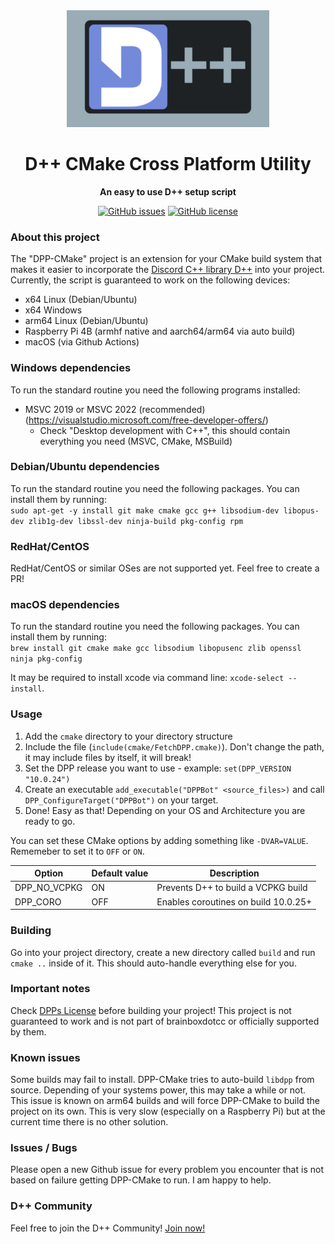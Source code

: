 <div align="center"><img src="https://github.com/brainboxdotcc/DPP/blob/master/docpages/DPP-markdown-logo.png?raw=true"/>
<h1>D++ CMake Cross Platform Utility</h1>
    <b>
        <p>An easy to use D++ setup script</p>
    </b>

[![GitHub issues](https://img.shields.io/github/issues/Andosius/DPP-CMake)](https://github.com/Andosius/DPP-CMake/issues)
[![GitHub license](https://img.shields.io/github/license/Andosius/DPP-CMake?color=brightgreen)](https://github.com/Andosius/DPP-CMake/blob/main/LICENSE)
</div>
  
### About this project
The "DPP-CMake" project is an extension for your CMake build system that makes it easier to incorporate the [Discord C++ library D++](https://github.com/brainboxdotcc/DPP) into your project.
Currently, the script is guaranteed to work on the following devices:
- x64 Linux (Debian/Ubuntu)
- x64 Windows
- arm64 Linux (Debian/Ubuntu)
- Raspberry Pi 4B (armhf native and aarch64/arm64 via auto build)
- macOS (via Github Actions)

### Windows dependencies
To run the standard routine you need the following programs installed:
- MSVC 2019 or MSVC 2022 (recommended) (https://visualstudio.microsoft.com/free-developer-offers/)
	- Check "Desktop development with C++", this should contain everything you need (MSVC, CMake, MSBuild)

### Debian/Ubuntu dependencies
To run the standard routine you need the following packages. You can install them by running:  
`sudo apt-get -y install git make cmake gcc g++ libsodium-dev libopus-dev zlib1g-dev libssl-dev ninja-build pkg-config rpm`

### RedHat/CentOS
RedHat/CentOS or similar OSes are not supported yet. Feel free to create a PR!

### macOS dependencies
To run the standard routine you need the following packages. You can install them by running:  
`brew install git cmake make gcc libsodium libopusenc zlib openssl ninja pkg-config`
  
It may be required to install xcode via command line: `xcode-select --install`.

### Usage
1. Add the `cmake` directory to your directory structure
2. Include the file (`include(cmake/FetchDPP.cmake)`). Don't change the path, it may include files by itself, it will break!
2. Set the DPP release you want to use - example: `set(DPP_VERSION "10.0.24")`
2. Create an executable `add_executable("DPPBot" <source_files>)` and call `DPP_ConfigureTarget("DPPBot")` on your target. 
5. Done! Easy as that! Depending on your OS and Architecture you are ready to go.  
  
You can set these CMake options by adding something like `-DVAR=VALUE`. Rememeber to set it to `OFF` or `ON`.
  
|Option|Default value|Description|
|---|---|---|
|DPP_NO_VCPKG|ON|Prevents D++ to build a VCPKG build|
|DPP_CORO|OFF|Enables coroutines on build 10.0.25+|

### Building
Go into your project directory, create a new directory called `build` and run `cmake ..` inside of it.
This should auto-handle everything else for you.

### Important notes
Check [DPPs License](https://github.com/brainboxdotcc/DPP/blob/master/LICENSE) before building your project!
This project is not guaranteed to work and is not part of brainboxdotcc or officially supported by them.

### Known issues
Some builds may fail to install. DPP-CMake tries to auto-build `libdpp` from source. Depending of your systems power, this may take a while or not.  
This issue is known on arm64 builds and will force DPP-CMake to build the project on its own.
This is very slow (especially on a Raspberry Pi) but at the current time there is no other solution.
  
### Issues / Bugs
Please open a new Github issue for every problem you encounter that is not based on failure getting DPP-CMake to run. I am happy to help.
  
### D++ Community
Feel free to join the D++ Community!
[Join now!](https://discord.com/invite/dpp)